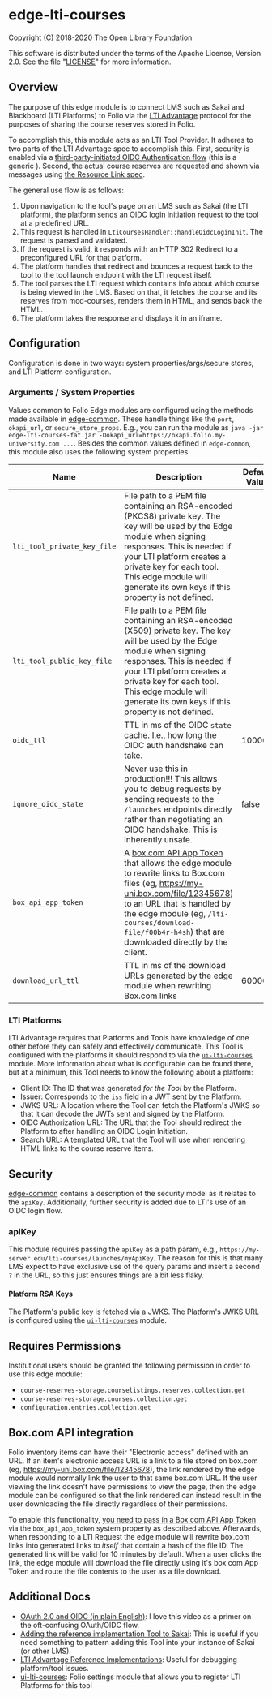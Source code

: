# edge-lti-courses

Copyright (C) 2018-2020 The Open Library Foundation

This software is distributed under the terms of the Apache License,
Version 2.0. See the file "[LICENSE](LICENSE)" for more information.

## Overview

The purpose of this edge module is to connect LMS such as Sakai and Blackboard (LTI Platforms) to Folio via the [LTI Advantage](https://www.imsglobal.org/lti-advantage-overview) protocol for the purposes of sharing the course reserves stored in Folio.

To accomplish this, this module acts as an LTI Tool Provider. It adheres to two parts of the LTI Advantage spec to accomplish this. First, security is enabled via a [third-party-initiated OIDC Authentication flow](https://www.imsglobal.org/spec/security/v1p0/#platform-originating-messages) (this is a generic ). Second, the actual course reserves are requested and shown via messages using [the Resource Link spec](https://www.imsglobal.org/spec/lti/v1p3/#resource-link-launch-request-message).

The general use flow is as follows:

1. Upon navigation to the tool's page on an LMS such as Sakai (the LTI platform), the platform sends an OIDC login initiation request to the tool at a predefined URL.
1. This request is handled in `LtiCoursesHandler::handleOidcLoginInit`. The request is parsed and validated.
1. If the request is valid, it responds with an HTTP 302 Redirect to a preconfigured URL for that platform.
1. The platform handles that redirect and bounces a request back to the tool to the tool launch endpoint with the LTI request itself.
1. The tool parses the LTI request which contains info about which course is being viewed in the LMS. Based on that, it fetches the course and its reserves from mod-courses, renders them in HTML, and sends back the HTML.
1. The platform takes the response and displays it in an iframe.

## Configuration

Configuration is done in two ways: system properties/args/secure stores, and LTI Platform configuration.

### Arguments / System Properties

Values common to Folio Edge modules are configured using the methods made available in [edge-common](https://github.com/folio-org/edge-common). These handle things like the `port`, `okapi_url`, or `secure_store_props`. E.g., you can run the module as `java -jar edge-lti-courses-fat.jar -Dokapi_url=https://okapi.folio.my-university.com ...`. Besides the common values defined in `edge-common`, this module also uses the following system properties.

| Name | Description | Default Value |
| ---- | ----------- | ------------- |
| `lti_tool_private_key_file` | File path to a PEM file containing an RSA-encoded (PKCS8) private key. The key will be used by the Edge module when signing responses. This is needed if your LTI platform creates a private key for each tool. This edge module will generate its own keys if this property is not defined. | |
| `lti_tool_public_key_file` | File path to a PEM file containing an RSA-encoded (X509) private key. The key will be used by the Edge module when signing responses. This is needed if your LTI platform creates a private key for each tool. This edge module will generate its own keys if this property is not defined. | |
| `oidc_ttl` | TTL in ms of the OIDC `state` cache. I.e., how long the OIDC auth handshake can take. | 10000 |
| `ignore_oidc_state` | Never use this in production!!! This allows you to debug requests by sending requests to the `/launches` endpoints directly rather than negotiating an OIDC handshake. This is inherently unsafe.  | false |
| `box_api_app_token` | A [box.com API App Token](https://developer.box.com/guides/applications/custom-apps/app-token-setup/) that allows the edge module to rewrite links to Box.com files (eg, https://my-uni.box.com/file/12345678) to an URL that is handled by the edge module (eg, `/lti-courses/download-file/f00b4r-h4sh`) that are downloaded directly by the client. | |
| `download_url_ttl` | TTL in ms of the download URLs generated by the edge module when rewriting Box.com links | 600000 |

### LTI Platforms

LTI Advantage requires that Platforms and Tools have knowledge of one other before they can safely and effectively communicate. This Tool is configured with the platforms it should respond to via the [`ui-lti-courses`](https://github.com/doytch/ui-lti-courses) module. More information about what is configurable can be found there, but at a minimum, this Tool needs to know the following about a platform:

- Client ID: The ID that was generated _for the Tool_ by the Platform.
- Issuer: Corresponds to the `iss` field in a JWT sent by the Platform.
- JWKS URL: A location where the Tool can fetch the Platform's JWKS so that it can decode the JWTs sent and signed by the Platform.
- OIDC Authorization URL: The URL that the Tool should redirect the Platform to after handling an OIDC Login Initiation.
- Search URL: A templated URL that the Tool will use when rendering HTML links to the course reserve items.

## Security

[edge-common](https://github.com/folio-org/edge-common) contains a description of the security model as it relates to the `apiKey`. Additionally, further security is added due to LTI's use of an OIDC login flow.

### apiKey

This module requires passing the `apiKey` as a path param, e.g., `https://my-server.edu/lti-courses/launches/myApiKey`. The reason for this is that many LMS expect to have exclusive use of the query params and insert a second `?` in the URL, so this just ensures things are a bit less flaky.

#### Platform RSA Keys

The Platform's public key is fetched via a JWKS. The Platform's JWKS URL is configured using the [`ui-lti-courses`](https://github.com/doytch/ui-lti-courses) module.

## Requires Permissions

Institutional users should be granted the following permission in order to use this edge module:
- `course-reserves-storage.courselistings.reserves.collection.get`
- `course-reserves-storage.courses.collection.get`
- `configuration.entries.collection.get`

## Box.com API integration

Folio inventory items can have their "Electronic access" defined with an URL. If an item's electronic access URL is a link to a file stored on box.com (eg, https://my-uni.box.com/file/12345678), the link rendered by the edge module would normally link the user to that same box.com URL. If the user viewing the link doesn't have permissions to view the page, then the edge module can be configured so that the link rendered can instead result in the user downloading the file directly regardless of their permissions.

To enable this functionality, [you need to pass in a Box.com API App Token](https://developer.box.com/guides/applications/custom-apps/app-token-setup) via the `box_api_app_token` system property as described above. Afterwards, when responding to a LTI Request the edge module will rewrite box.com links into generated links to _itself_ that contain a hash of the file ID. The generated link will be valid for 10 minutes by default. When a user clicks the link, the edge module will download the file directly using it's box.com App Token and route the file contents to the user as a file download.

## Additional Docs

- [OAuth 2.0 and OIDC (in plain English)](https://www.youtube.com/watch?v=996OiexHze0): I love this video as a primer on the oft-confusing OAuth/OIDC flow.
- [Adding the reference implementation Tool to Sakai](https://github.com/sakaiproject/sakai/blob/master/basiclti/docs/IMS_RI.md): This is useful if you need something to pattern adding this Tool into your instance of Sakai (or other LMS).
- [LTI Advantage Reference Implementations](https://lti-ri.imsglobal.org/): Useful for debugging platform/tool issues.
- [ui-lti-courses](https://github.com/doytch/ui-lti-courses): Folio settings module that allows you to register LTI Platforms for this tool
